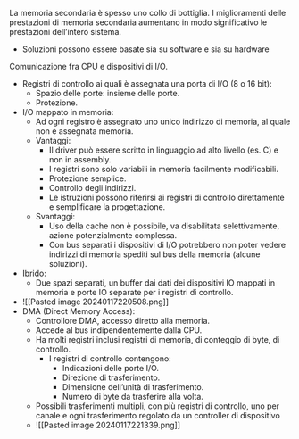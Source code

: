 

La memoria secondaria è spesso uno collo di bottiglia.
I miglioramenti delle prestazioni di memoria secondaria aumentano in modo significativo le prestazioni dell’intero sistema.
- Soluzioni possono essere basate sia su software e sia su hardware

Comunicazione fra CPU e dispositivi di I/O.
- Registri di controllo ai quali è assegnata una porta di I/O (8 o 16 bit):
	- Spazio delle porte: insieme delle porte.
	- Protezione.
- I/O mappato in memoria:
	- Ad ogni registro è assegnato uno unico indirizzo di memoria, al quale non è assegnata memoria.
	- Vantaggi:
		- Il driver può essere scritto in linguaggio ad alto livello (es. C) e non in assembly.
		- I registri sono solo variabili in memoria facilmente modificabili.
		- Protezione semplice.
		- Controllo degli indirizzi.
		- Le istruzioni possono riferirsi ai registri di controllo direttamente e semplificare la progettazione.
	- Svantaggi:
		- Uso della cache non è possibile, va disabilitata selettivamente, azione potenzialmente complessa.
		- Con bus separati i dispositivi di I/O potrebbero non poter vedere indirizzi di memoria spediti sul bus della memoria (alcune soluzioni).
- Ibrido:
	- Due spazi separati, un buffer dai dati dei dispositivi IO mappati in memoria e porte IO separate per i registri di controllo.
- ![[Pasted image 20240117220508.png]]
- DMA (Direct Memory Access):
	- Controllore DMA, accesso diretto alla memoria.
	- Accede al bus indipendentemente dalla CPU.
	- Ha molti registri inclusi registri di memoria, di conteggio di byte, di controllo.
		- I registri di controllo contengono:
			- Indicazioni delle porte I/O.
			- Direzione di trasferimento.
			- Dimensione dell’unità di trasferimento.
			- Numero di byte da trasferire alla volta.
	- Possibili trasferimenti multipli, con più registri di controllo, uno per canale e ogni trasferimento regolato da un controller di dispositivo
	- ![[Pasted image 20240117221339.png]]